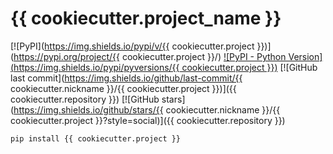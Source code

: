 # {{ cookiecutter.project_name }}

[![PyPI](https://img.shields.io/pypi/v/{{ cookiecutter.project }})](https://pypi.org/project/{{ cookiecutter.project }}/)
[![PyPI - Python Version](https://img.shields.io/pypi/pyversions/{{ cookiecutter.project }})](https://www.python.org/downloads/)
[![GitHub last commit](https://img.shields.io/github/last-commit/{{ cookiecutter.nickname }}/{{ cookiecutter.project }})]({{ cookiecutter.repository }})
[![GitHub stars](https://img.shields.io/github/stars/{{ cookiecutter.nickname }}/{{ cookiecutter.project }}?style=social)]({{ cookiecutter.repository }})

```
pip install {{ cookiecutter.project }}
```
